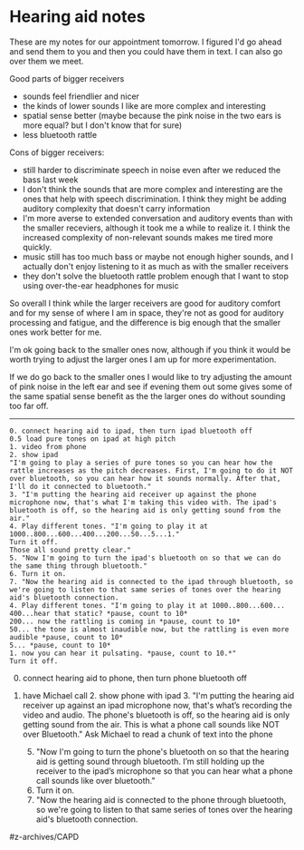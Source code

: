 # Hearing aid notes
These are my notes for our appointment tomorrow. I figured I'd go ahead and send them to you and then you could have them in text. I can also go over them we meet. 

Good parts of bigger receivers
 - sounds feel friendlier and nicer
 - the kinds of lower sounds I like are more complex and interesting
 - spatial sense better (maybe because the pink noise in the two ears is more equal? but I don't know that for sure)
 - less bluetooth rattle

Cons of bigger receivers:
 - still harder to discriminate speech in noise even after we reduced the bass last week
 - I don't think the sounds that are more complex and interesting are the ones that help with speech discrimination. I think they might be adding auditory complexity that doesn't carry information
 - I'm more averse to extended conversation and auditory events than with the smaller receviers, although it took me a while to realize it. I think the increased complexity of non-relevant sounds makes me tired more quickly.
 - music still has too much bass or maybe not enough higher sounds, and I actually don't enjoy listening to it as much as with the smaller receivers
 - they don't solve the bluetooth rattle problem enough that I want to stop using over-the-ear headphones for music

So overall I think while the larger receivers are good for auditory comfort and for my sense of where I am in space, they're not as good for auditory processing and fatigue, and the difference is big enough that the smaller ones work better for me.

I'm ok going back to the smaller ones now, although if you think it would be worth trying to adjust the larger ones I am up for more experimentation. 

If we do go back to the smaller ones I would like to try adjusting the amount of pink noise in the left ear and see if evening them out some gives some of the same spatial sense benefit as the the larger ones do without sounding too far off. 

- - - -


	0. connect hearing aid to ipad, then turn ipad bluetooth off
	0.5 load pure tones on ipad at high pitch
	1. video from phone
	2. show ipad
	"I'm going to play a series of pure tones so you can hear how the rattle increases as the pitch decreases. First, I'm going to do it NOT over bluetooth, so you can hear how it sounds normally. After that, I'll do it connected to bluetooth."
	3. "I'm putting the hearing aid receiver up against the phone microphone now, that's what I'm taking this video with. The ipad's bluetooth is off, so the hearing aid is only getting sound from the air."
	4. Play different tones. "I'm going to play it at 1000..800...600...400...200...50...5...1." 
	Turn it off.
	Those all sound pretty clear." 
	5. "Now I'm going to turn the ipad's bluetooth on so that we can do the same thing through bluetooth."
	6. Turn it on.
	7. "Now the hearing aid is connected to the ipad through bluetooth, so we're going to listen to that same series of tones over the hearing aid's bluetooth connection.
	4. Play different tones. "I'm going to play it at 1000..800...600...
	400...hear that static? *pause, count to 10*
	200... now the rattling is coming in *pause, count to 10*
	50... the tone is almost inaudible now, but the rattling is even more audible *pause, count to 10*
	5... *pause, count to 10*
	1. now you can hear it pulsating. *pause, count to 10.*"
	Turn it off.


0.	connect hearing aid to phone, then turn phone bluetooth off
1.	have Michael call
	2. show phone with ipad
	3. "I'm putting the hearing aid receiver up against an ipad microphone now, that's what’s recording the video and audio. The phone's bluetooth is off, so the hearing aid is only getting sound from the air. This is what a phone call sounds like NOT over Bluetooth."
	Ask Michael to read a chunk of text into the phone

	5. "Now I'm going to turn the phone's bluetooth on so that the hearing aid is getting sound through bluetooth. I’m still holding up the receiver to the ipad’s microphone so that you can hear what a phone call sounds like over bluetooth."
	6. Turn it on.
	7. "Now the hearing aid is connected to the phone through bluetooth, so we're going to listen to that same series of tones over the hearing aid's bluetooth connection.

#z-archives/CAPD